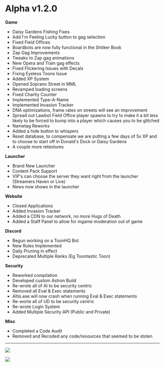 Alpha v1.2.0
=======
**Game**
- Daisy Gardens Fishing Fixes
- Add I'm Feeling Lucky button to gag selection
- Fixed Field Offices
- Boardbots are now fully functional in the Shtiker Book
- Zap Gag Improvements
- Tweaks to Zap gag animations
- New Opera and Train gag effects
- Fixed Flickering Issues with Decals
- Fixing Eyeless Toons Issue
- Added XP System
- Opened Soprano Street in MML
- Revamped loading screens
- Fixed Charity Counter
- Implemented Type-A-Name
- Implemented Invasion Tracker
- DNA optimizations, frame rates on streets will see an improvement
- Spread out Lawbot Field Office player spawns to try to make it a bit less likely to be forced to bump into a player which causes you to be glitched
- Nametag Reworks
- Added a hide button to whispers
- Reset database, to compensate we are putting a few days of 5x XP and to choose to start off in Donald's Dock or Daisy Gardens
- A couple more retextures

**Launcher**
- Brand New Launcher
- Content Pack Support
- VIP's can choose the server they want right from the launcher (Streamers Haven or Live)
- News now shows in the launcher

**Website**
- Closed Applications
- Added Invasion Tracker
- Added a CDN to our network, no more Hugs of Death
- Added a Staff Panel to allow for ingame moderation out of game

**Discord**
- Begun working on a ToonHQ Bot
- New Rules Implemented
- Daily Pruning in effect
- Deprecated Multiple Ranks (Eg Toontastic Toon)

**Security**
- Reworked compilation
- Developed custom Astron Build
- Re-wrote all of AI to be security centric
- Removed all Eval & Exec statements
- Altis.exe will now crash when running Eval & Exec statements
- Re-worte all of UD to be security centric
- Re-wrote Login System
- Added Multiple Security API (Public and Private)

**Misc**
- Completed a Code Audit
- Removed and Recoded any code/resources that seemed to be stolen

----------

![](https://i.imgur.com/oa0dbeE.png)

![](https://i.imgur.com/IWnBZhg.png)
